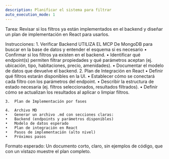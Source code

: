 ```yaml
---
description: Planificar el sistema para filtrar
auto_execution_mode: 1
---
```


Tarea:
Revisar si los filtros ya están implementados en el backend y diseñar un plan de implementación en React para usarlos.

Instrucciones:
	1.	Verificar Backend
UTILIZA EL MCP De MongoDB para buscar en la base de datos y entender el esquema si es necesario
	•	Confirmar si los filtros ya existen en el backend.
	•	Identificar qué endpoint(s) permiten filtrar propiedades y qué parámetros aceptan (ej. ubicación, tipo, habitaciones, precio, amenidades).
	•	Documentar el modelo de datos que devuelve el backend.
	2.	Plan de Integración en React
	•	Definir qué filtros estarán disponibles en la UI.
	•	Establecer cómo se conectará cada filtro con los parámetros del endpoint.
	•	Describir la estructura de estado necesaria (ej. filtros seleccionados, resultados filtrados).
	•	Definir cómo se actualizan los resultados al aplicar o limpiar filtros.

	3.	Plan de Implementación por fases

	4.	Archivo MD
	•	Generar un archivo .md con secciones claras:
	•	Backend (endpoints y parámetros disponibles)
	•	Modelo de datos esperado
	•	Plan de integración en React
	•	Pasos de implementación (alto nivel)
	•	Próximos pasos

Formato esperado:
Un documento corto, claro, sin ejemplos de código, que con un vistazo muestre el plan completo.